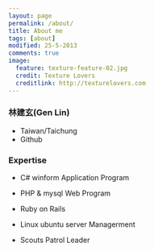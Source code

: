 ```yaml
---
layout: page
permalink: /about/
title: About me
tags: [about]
modified: 25-5-2013
comments: true
image:
  feature: texture-feature-02.jpg
  credit: Texture Lovers
  creditlink: http://texturelovers.com
---
```


### 林建玄(Gen Lin)

* Taiwan/Taichung
* <a href="http://github.com/{{ site.owner.github }}" target="_blank" style="text-decoration: none;"><i class="icon-github"></i> Github</a>

### Expertise
* C# winform Application Program
* PHP & mysql Web Program
* Ruby on Rails
* Linux ubuntu server Managerment

* Scouts Patrol Leader
